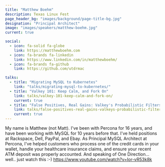 ```yaml
---
title: "Matthew Boehm"
description: Texas Linux Fest
page_header_bg: "images/background/page-title-bg.jpg"
designation: "Principal Architect"
image: "images/speakers/matthew-boehm.jpg"
current: true

social:
  - icon: fa-solid fa-globe
    link: https://matthewboehm.com
  - icon: fa-brands fa-linkedin
    link: https://www.linkedin.com/in/matthewboehm/
  - icon: fa-brands fa-github
    link: https://github.com/utdrmac

talks:
  - title: "Migrating MySQL to Kubernetes"
    link: "talks/migrating-mysql-to-kubernetes/"
  - title: "Valkey 101: Keep Calm, and Fork On"
    link: talks/valkey-101-keep-calm-and-fork-on/
    current: true
  - title: "False Positives, Real Gains: Valkey's Probabilistic Filters"
    link: talks/false-positives-real-gains-valkeys-probabilistic-filters/
    current: true
---
```


My name is Matthew (not Matt).  I've been with Percona for 16 years, and have
been working with MySQL for 10 years before that.  I've held positions at
Rackspace, Dell, PayPal, and Ebay.  As Principal MySQL Architect at Percona,
I've helped customers who process one of the credit cards in your wallet,
handle your healthcare insurance claims, and ensure your recent ATM deposit was
properly accounted.  And speaking of One Direction... well.. just watch this :-)
https://www.youtube.com/watch?v=Ior-vR53k8k
